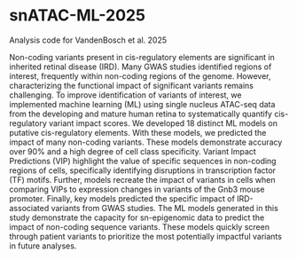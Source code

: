 # snATAC-ML-2025
Analysis code for VandenBosch et al. 2025

Non-coding variants present in cis-regulatory elements are significant in inherited retinal disease (IRD). Many GWAS studies identified regions of interest, frequently within non-coding regions of the genome. However, characterizing the functional impact of significant variants remains challenging. To improve identification of variants of interest, we implemented machine learning (ML) using single nucleus ATAC-seq data from the developing and mature human retina to systematically quantify cis-regulatory variant impact scores. We developed 18 distinct ML models on putative cis-regulatory elements. With these models, we predicted the impact of many non-coding variants. These models demonstrate accuracy over 90% and a high degree of cell class specificity. Variant Impact Predictions (VIP) highlight the value of specific sequences in non-coding regions of cells, specifically identifying disruptions in transcription factor (TF) motifs. Further, models recreate the impact of variants in cells when comparing VIPs to expression changes in variants of the Gnb3 mouse promoter. Finally, key models predicted the specific impact of IRD-associated variants from GWAS studies. The ML models generated in this study demonstrate the capacity for sn-epigenomic data to predict the impact of non-coding sequence variants. These models quickly screen through patient variants to prioritize the most potentially impactful variants in future analyses.
